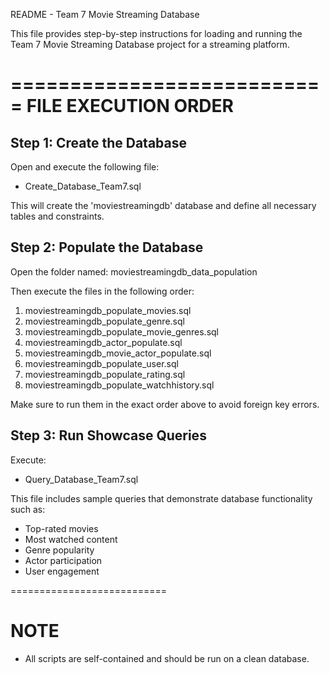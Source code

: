 README - Team 7 Movie Streaming Database

This file provides step-by-step instructions for loading and running the Team 7 Movie Streaming Database project for a streaming platform.

===========================
FILE EXECUTION ORDER
===========================

Step 1: Create the Database
--------------------------------
Open and execute the following file:
- Create_Database_Team7.sql

This will create the 'moviestreamingdb' database and define all necessary tables and constraints.

Step 2: Populate the Database
----------------------------------
Open the folder named: moviestreamingdb_data_population

Then execute the files in the following order:

1. moviestreamingdb_populate_movies.sql
2. moviestreamingdb_populate_genre.sql
3. moviestreamingdb_populate_movie_genres.sql
4. moviestreamingdb_actor_populate.sql
5. moviestreamingdb_movie_actor_populate.sql
6. moviestreamingdb_populate_user.sql
7. moviestreamingdb_populate_rating.sql
8. moviestreamingdb_populate_watchhistory.sql

Make sure to run them in the exact order above to avoid foreign key errors.

 Step 3: Run Showcase Queries
---------------------------------
Execute:
- Query_Database_Team7.sql

This file includes sample queries that demonstrate database functionality such as:
- Top-rated movies
- Most watched content
- Genre popularity
- Actor participation
- User engagement

===========================

NOTE
===========================
- All scripts are self-contained and should be run on a clean database.
